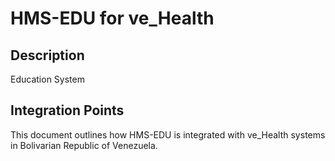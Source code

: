 # HMS-EDU for ve_Health

## Description

Education System

## Integration Points

This document outlines how HMS-EDU is integrated with ve_Health systems in Bolivarian Republic of Venezuela.
